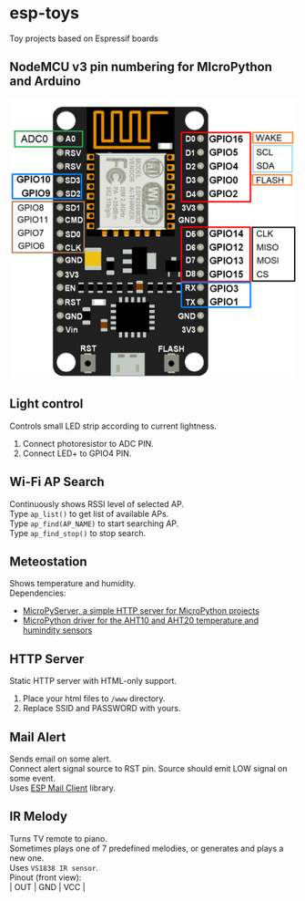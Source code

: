 # esp-toys
Toy projects based on Espressif boards

## NodeMCU v3 pin numbering for MIcroPython and Arduino
![image_1](https://raw.githubusercontent.com/lxxxxl/esp-toys/master/images/pins.png?raw=true)  

## Light control
Controls small LED strip according to current lightness.  
1. Connect photoresistor to ADC PIN.  
2. Connect LED+ to GPIO4 PIN.  

## Wi-Fi AP Search
Continuously shows RSSI level of selected AP.  
Type `ap_list()` to get list of available APs.  
Type `ap_find(AP_NAME)` to start searching AP.  
Type `ap_find_stop()` to stop search.  

## Meteostation
Shows temperature and humidity.  
Dependencies:  
- [MicroPyServer, a simple HTTP server for MicroPython projects](https://github.com/troublegum/micropyserver)  
- [MicroPython driver for the AHT10 and AHT20 temperature and humindity sensors](https://github.com/targetblank/micropython_ahtx0)  

## HTTP Server
Static HTTP server with HTML-only support.  
1. Place your html files to `/www` directory.  
2. Replace SSID and PASSWORD with yours.  

## Mail Alert
Sends email on some alert.  
Connect alert signal source to RST pin. Source should emit LOW signal on some event.  
Uses [ESP Mail Client](https://github.com/mobizt/ESP-Mail-Client) library.

## IR Melody
Turns TV remote to piano.  
Sometimes plays one of 7 predefined melodies, or generates and plays a new one.  
Uses `VS1838 IR sensor`.  
Pinout (front view):  
| OUT | GND | VCC |

